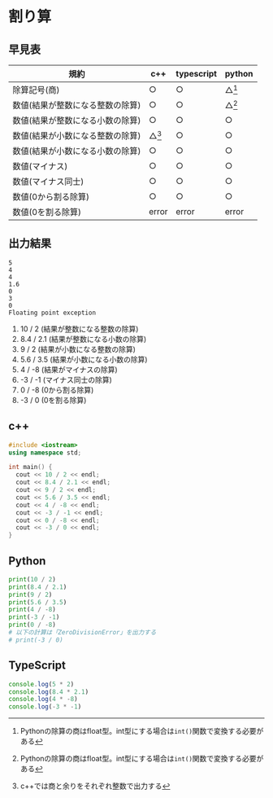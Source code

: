 # 割り算

## 早見表

|規約                         |c++         |typescript   |python      |
|-----------------------------|------------|------------|-------------|
|除算記号(商)                  |○           |○           |△[^1]        |
|数値(結果が整数になる整数の除算)|○           |○           |△[^1]       |
|数値(結果が整数になる小数の除算)|○           |○           |○            |
|数値(結果が小数になる整数の除算)|△[^2]      |○           |○            |
|数値(結果が小数になる小数の除算)|○           |○           |○            |
|数値(マイナス)                |○           |○           |○            |
|数値(マイナス同士)            |○           |○           |○            |
|数値(0から割る除算)           |○           |○           |○            |
|数値(0を割る除算)             |error       |error       |error        |

[^1]: Pythonの除算の商はfloat型。int型にする場合は`int()`関数で変換する必要がある
[^2]: c++では商と余りをそれぞれ整数で出力する

## 出力結果

```
5
4
4
1.6
0
3
0
Floating point exception
```

1. 10 / 2 (結果が整数になる整数の除算)
2. 8.4 / 2.1 (結果が整数になる小数の除算)
3. 9 / 2 (結果が小数になる整数の除算)
4. 5.6 / 3.5 (結果が小数になる小数の除算)
5. 4 / -8 (結果がマイナスの除算)
6. -3 / -1 (マイナス同士の除算)
7. 0 / -8 (0から割る除算)
8. -3 / 0 (0を割る除算)

## c++

```c++
#include <iostream>
using namespace std;

int main() {
  cout << 10 / 2 << endl;
  cout << 8.4 / 2.1 << endl;
  cout << 9 / 2 << endl;
  cout << 5.6 / 3.5 << endl;
  cout << 4 / -8 << endl;
  cout << -3 / -1 << endl;
  cout << 0 / -8 << endl;
  cout << -3 / 0 << endl;
}
```

## Python

```python
print(10 / 2)
print(8.4 / 2.1)
print(9 / 2)
print(5.6 / 3.5)
print(4 / -8)
print(-3 / -1)
print(0 / -8)
# 以下の計算は「ZeroDivisionError」を出力する
# print(-3 / 0)

```

## TypeScript

```ts
console.log(5 * 2)
console.log(8.4 * 2.1)
console.log(4 * -8)
console.log(-3 * -1)
```